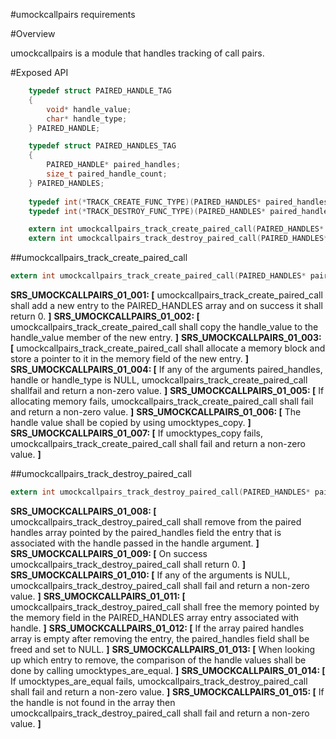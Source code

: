﻿#umockcallpairs requirements

#Overview

umockcallpairs is a module that handles tracking of call pairs.

#Exposed API

```c
    typedef struct PAIRED_HANDLE_TAG
    {
        void* handle_value;
        char* handle_type;
    } PAIRED_HANDLE;

    typedef struct PAIRED_HANDLES_TAG
    {
        PAIRED_HANDLE* paired_handles;
        size_t paired_handle_count;
    } PAIRED_HANDLES;
    
    typedef int(*TRACK_CREATE_FUNC_TYPE)(PAIRED_HANDLES* paired_handles, const void* handle, const char* handle_type, size_t handle_type_size);
    typedef int(*TRACK_DESTROY_FUNC_TYPE)(PAIRED_HANDLES* paired_handles, const void* handle);

    extern int umockcallpairs_track_create_paired_call(PAIRED_HANDLES* paired_handles, const void* handle, const char* handle_type, size_t handle_type_size);
    extern int umockcallpairs_track_destroy_paired_call(PAIRED_HANDLES* paired_handles, const void* handle);
```

##umockcallpairs_track_create_paired_call

```c
extern int umockcallpairs_track_create_paired_call(PAIRED_HANDLES* paired_handles, const void* handle, const char* handle_type, size_t handle_type_size);
```

**SRS_UMOCKCALLPAIRS_01_001: [** umockcallpairs_track_create_paired_call shall add a new entry to the PAIRED_HANDLES array and on success it shall return 0. **]**
**SRS_UMOCKCALLPAIRS_01_002: [** umockcallpairs_track_create_paired_call shall copy the handle_value to the handle_value member of the new entry. **]**
**SRS_UMOCKCALLPAIRS_01_003: [** umockcallpairs_track_create_paired_call shall allocate a memory block and store a pointer to it in the memory field of the new entry. **]** 
**SRS_UMOCKCALLPAIRS_01_004: [** If any of the arguments paired_handles, handle or handle_type is NULL, umockcallpairs_track_create_paired_call shallfail and return a non-zero value. **]**
**SRS_UMOCKCALLPAIRS_01_005: [** If allocating memory fails, umockcallpairs_track_create_paired_call shall fail and return a non-zero value. **]**
**SRS_UMOCKCALLPAIRS_01_006: [** The handle value shall be copied by using umocktypes_copy. **]**
**SRS_UMOCKCALLPAIRS_01_007: [** If umocktypes_copy fails, umockcallpairs_track_create_paired_call shall fail and return a non-zero value. **]**

##umockcallpairs_track_destroy_paired_call

```c
extern int umockcallpairs_track_destroy_paired_call(PAIRED_HANDLES* paired_handles, const void* handle);
```

**SRS_UMOCKCALLPAIRS_01_008: [** umockcallpairs_track_destroy_paired_call shall remove from the paired handles array pointed by the paired_handles field the entry that is associated with the handle passed in the handle argument. **]**
**SRS_UMOCKCALLPAIRS_01_009: [** On success umockcallpairs_track_destroy_paired_call shall return 0. **]**
**SRS_UMOCKCALLPAIRS_01_010: [** If any of the arguments is NULL, umockcallpairs_track_destroy_paired_call shall fail and return a non-zero value. **]**
**SRS_UMOCKCALLPAIRS_01_011: [** umockcallpairs_track_destroy_paired_call shall free the memory pointed by the memory field in the PAIRED_HANDLES array entry associated with handle. **]**
**SRS_UMOCKCALLPAIRS_01_012: [** If the array paired handles array is empty after removing the entry, the paired_handles field shall be freed and set to NULL. **]**
**SRS_UMOCKCALLPAIRS_01_013: [** When looking up which entry to remove, the comparison of the handle values shall be done by calling umocktypes_are_equal. **]**
**SRS_UMOCKCALLPAIRS_01_014: [** If umocktypes_are_equal fails, umockcallpairs_track_destroy_paired_call shall fail and return a non-zero value. **]**
**SRS_UMOCKCALLPAIRS_01_015: [** If the handle is not found in the array then umockcallpairs_track_destroy_paired_call shall fail and return a non-zero value. **]**
